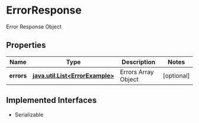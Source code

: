 

# ErrorResponse

Error Response Object

## Properties

Name | Type | Description | Notes
------------ | ------------- | ------------- | -------------
**errors** | [**java.util.List&lt;ErrorExample&gt;**](ErrorExample.md) | Errors Array Object |  [optional]


## Implemented Interfaces

* Serializable


